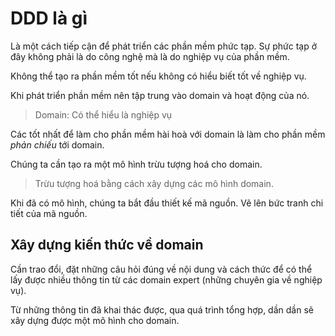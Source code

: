 # DDD là gì
Là một cách tiếp cận để phát triển các phần mềm phức tạp. Sự phức tạp ở đây không phải là do công nghệ mà là do nghiệp vụ của phần mềm.

Không thể tạo ra phần mềm tốt nếu không có hiểu biết tốt về nghiệp vụ.

Khi phát triển phần mềm nên tập trung vào domain và hoạt động của nó.

> Domain: Có thể hiểu là nghiệp vụ

Các tốt nhất để làm cho phần mềm hài hoà với domain là làm cho phần mềm *phản chiếu* tới domain.

Chúng ta cần tạo ra một mô hình trừu tượng hoá cho domain.

> Trừu tượng hoá bằng cách xây dựng các mô hình domain.

Khi đã có mô hình, chúng ta bắt đầu thiết kế mã nguồn. Vẽ lên bức tranh chi tiết của mã nguồn.

## Xây dựng kiến thức về domain
Cần trao đổi, đặt những câu hỏi đúng về nội dung và cách thức để có thể lấy được nhiều thông tin từ các domain expert (những chuyên gia về nghiệp vụ).

Từ những thông tin đã khai thác được, qua quá trình tổng hợp, dần dần sẽ xây dựng được một mô hình cho domain.
